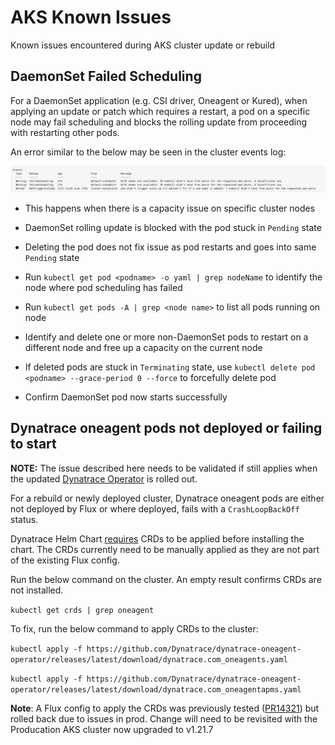# AKS Known Issues

Known issues encountered during AKS cluster update or rebuild

## DaemonSet Failed Scheduling

For a DaemonSet application (e.g. CSI driver, Oneagent or Kured), when applying an update or patch which requires a restart, a pod on a specific node may fail scheduling and blocks the rolling update from proceeding with restarting other pods.  

An error similar to the below may be seen in the cluster events log:  

![](Images/oneagent_scheduling_error.png)

- This happens when there is a capacity issue on specific cluster nodes
- DaemonSet rolling update is blocked with the pod stuck in `Pending` state
- Deleting the pod does not fix issue as pod restarts and goes into same `Pending` state
  
- Run `kubectl get pod <podname> -o yaml | grep nodeName` to identify the node where pod scheduling has failed
- Run `kubectl get pods -A | grep <node name>` to list all pods running on node
- Identify and delete one or more non-DaemonSet pods to restart on a different node and free up a capacity on the current node  
- If deleted pods are stuck in `Terminating` state, use `kubectl delete pod <podname> --grace-period 0 --force` to forcefully delete pod
- Confirm DaemonSet pod now starts successfully

## Dynatrace oneagent pods not deployed or failing to start

**NOTE:** The issue described here needs to be validated if still applies when the updated [Dynatrace Operator](https://tools.hmcts.net/jira/browse/DTSPO-6187) is rolled out.

For a rebuild or newly deployed cluster, Dynatrace oneagent pods are either not deployed by Flux or where deployed, fails with a `CrashLoopBackOff` status.

Dynatrace Helm Chart [requires](https://github.com/Dynatrace/helm-charts/blob/3c6ac8e9d9d62c1925e79f3fbd93e6be9af1bbea/dynatrace-oneagent-operator/chart/default/app-readme.md#additional-instructions) CRDs to be applied before installing the chart. The CRDs currently need to be manually applied as they are not part of the existing Flux config.

Run the below command on the cluster. An empty result confirms CRDs are not installed. 

`kubectl get crds | grep oneagent`

To fix, run the below command to apply CRDs to the cluster:

`kubectl apply -f https://github.com/Dynatrace/dynatrace-oneagent-operator/releases/latest/download/dynatrace.com_oneagents.yaml`  

`kubectl apply -f https://github.com/Dynatrace/dynatrace-oneagent-operator/releases/latest/download/dynatrace.com_oneagentapms.yaml `

**Note**: A Flux config to apply the CRDs was previously tested ([PR14321](https://github.com/hmcts/cnp-flux-config/pull/14312)) but rolled back due to issues in prod.  Change will need to be revisited with the Producation AKS cluster now upgraded to v1.21.7